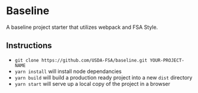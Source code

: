 # Baseline
A baseline project starter that utilizes webpack and FSA Style.

## Instructions

* `git clone https://github.com/USDA-FSA/baseline.git YOUR-PROJECT-NAME`
* `yarn install` will install node dependancies
* `yarn build` will build a production ready project into a new `dist` directory
* `yarn start` will serve up a local copy of the project in a browser



